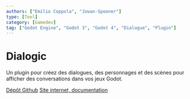 ```yaml
---
authors: ["Emilio Coppola", "Jowan-Spooner"]
type: [Tool]
category: [Gamedev]
tag: ["Godot Engine", "Godot 3", "Godot 4", "Dialogue", "Plugin"]
---
```


# Dialogic

Un plugin pour créez des dialogues, des personnages et des scènes pour afficher des conversations dans vos jeux Godot.

[Dépôt Github](https://github.com/coppolaemilio/dialogic)
[Site internet, documentation](https://dialogic.coppolaemilio.com/)
